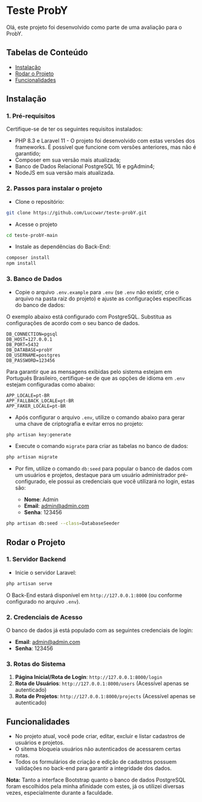 # Teste ProbY

Olá, este projeto foi desenvolvido como parte de uma avaliação para o ProbY.

## Tabelas de Conteúdo

- [Instalação](#instalação)
- [Rodar o Projeto](#rodar-o-projeto)
- [Funcionalidades](#funcionalidades)

## Instalação

### 1. Pré-requisitos

Certifique-se de ter os seguintes requisitos instalados:

- PHP 8.3 e Laravel 11 - O projeto foi desenvolvido com estas versões dos frameworks. É possível que funcione com versões anteriores, mas não é garantido;
- Composer em sua versão mais atualizada;
- Banco de Dados Relacional PostgreSQL 16 e pgAdmin4;
- NodeJS em sua versão mais atualizada.

### 2. Passos para instalar o projeto

- Clone o repositório:

```bash
git clone https://github.com/Luccwar/teste-probY.git
```

- Acesse o projeto

```bash
cd teste-probY-main
```

- Instale as dependências do Back-End:

```bash
composer install
npm install
```

### 3. Banco de Dados

- Copie o arquivo `.env.example` para `.env` (se `.env` não existir, crie o arquivo na pasta raiz do projeto) e ajuste as configurações específicas do banco de dados:

O exemplo abaixo está configurado com PostgreSQL. Substitua as configurações de acordo com o seu banco de dados. 

```env
DB_CONNECTION=pgsql
DB_HOST=127.0.0.1
DB_PORT=5432
DB_DATABASE=probY
DB_USERNAME=postgres
DB_PASSWORD=123456
```

Para garantir que as mensagens exibidas pelo sistema estejam em Português Brasileiro, certifique-se de que as opções de idioma em `.env` estejam configuradas como abaixo:

```env
APP_LOCALE=pt-BR
APP_FALLBACK_LOCALE=pt-BR
APP_FAKER_LOCALE=pt-BR
```

- Após configurar o arquivo `.env`, utilize o comando abaixo para gerar uma chave de criptografia e evitar erros no projeto:

```bash
php artisan key:generate
```

- Execute o comando `migrate` para criar as tabelas no banco de dados:

```bash
php artisan migrate
```

- Por fim, utilize o comando `db:seed` para popular o banco de dados com um usuários e projetos, destaque para um usuário administrador pré-configurado, ele possui as credenciais que você utilizará no login, estas são:

    - **Nome**: Admin  
    - **Email**: admin@admin.com  
    - **Senha**: 123456  

```bash
php artisan db:seed --class=DatabaseSeeder
```

## Rodar o Projeto

### 1. Servidor Backend

- Inicie o servidor Laravel:

```bash
php artisan serve
```

O Back-End estará disponível em `http://127.0.0.1:8000` (ou conforme configurado no arquivo `.env`).

### 2. Credenciais de Acesso

O banco de dados já está populado com as seguintes credenciais de login:

- **Email**: admin@admin.com  
- **Senha**: 123456  

### 3. Rotas do Sistema

1. **Página Inicial/Rota de Login**: `http://127.0.0.1:8000/login`  
2. **Rota de Usuários**: `http://127.0.0.1:8000/users` (Acessível apenas se autenticado)  
3. **Rota de Projetos**: `http://127.0.0.1:8000/projects` (Acessível apenas se autenticado)  

## Funcionalidades

- No projeto atual, você pode criar, editar, excluir e listar cadastros de usuários e projetos. 
- O sitema bloqueia usuários não autenticados de acessarem certas rotas.
- Todos os formulários de criação e edição de cadastros possuem validações no back-end para garantir a integridade dos dados.

**Nota:** Tanto a interface Bootstrap quanto o banco de dados PostgreSQL foram escolhidos pela minha afinidade com estes, já os utilizei diversas vezes, especialmente durante a faculdade.
